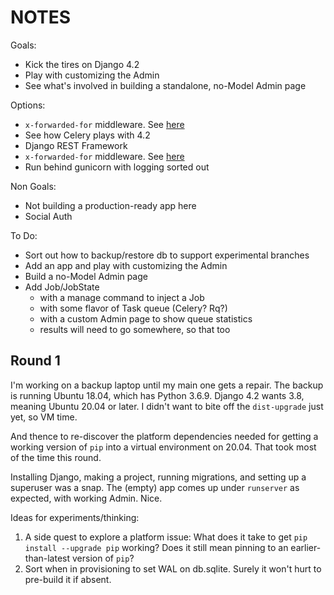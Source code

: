 # NOTES

Goals:
  - Kick the tires on Django 4.2
  - Play with customizing the Admin
  - See what's involved in building a standalone, no-Model Admin page

Options:
  - `x-forwarded-for` middleware. See [here](https://django-book-new.readthedocs.io/en/latest/chapter17.html)
  - See how Celery plays with 4.2
  - Django REST Framework
  - `x-forwarded-for` middleware. See [here](https://django-book-new.readthedocs.io/en/latest/chapter17.html)
  - Run behind gunicorn with logging sorted out

Non Goals:
  - Not building a production-ready app here
  - Social Auth

To Do:
  - Sort out how to backup/restore db to support experimental branches
  - Add an app and play with customizing the Admin
  - Build a no-Model Admin page
  - Add Job/JobState
    - with a manage command to inject a Job
    - with some flavor of Task queue (Celery? Rq?)
    - with a custom Admin page to show queue statistics
    - results will need to go somewhere, so that too

## Round 1

I'm working on a backup laptop until my main one gets a repair.
The backup is running Ubuntu 18.04, which has Python 3.6.9.
Django 4.2 wants 3.8, meaning Ubuntu 20.04 or later.
I didn't want to bite off the `dist-upgrade` just yet, so VM time.

And thence to re-discover the platform dependencies needed for getting a working version of `pip`
into a virtual environment on 20.04. That took most of the time this round.

Installing Django, making a project, running migrations, and setting up a superuser was a snap.
The (empty) app comes up under `runserver` as expected, with working Admin. Nice.

Ideas for experiments/thinking:

  1. A side quest to explore a platform issue:
     What does it take to get `pip install --upgrade pip` working?
     Does it still mean pinning to an earlier-than-latest version of `pip`?
  2. Sort when in provisioning to set WAL on db.sqlite. Surely it won't hurt to pre-build it if absent.

